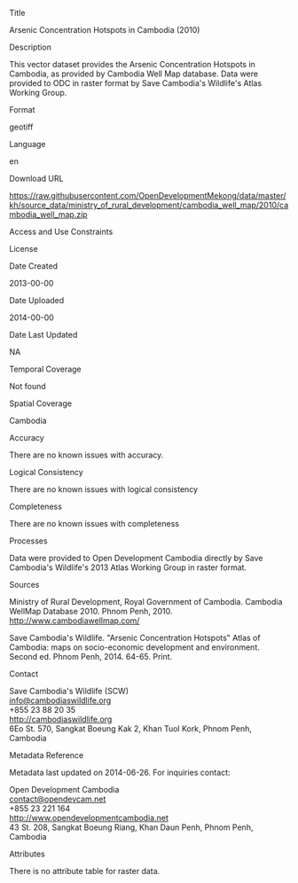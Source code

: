 Title

Arsenic Concentration Hotspots in Cambodia (2010)

Description

This vector dataset provides the Arsenic Concentration Hotspots in Cambodia, as provided by Cambodia Well Map database. Data were provided to ODC in raster format by Save Cambodia's Wildlife's Atlas Working Group.

Format

geotiff

Language

en

Download URL

https://raw.githubusercontent.com/OpenDevelopmentMekong/data/master/kh/source_data/ministry_of_rural_development/cambodia_well_map/2010/cambodia_well_map.zip

Access and Use Constraints



License



Date Created

2013-00-00

Date Uploaded

2014-00-00

Date Last Updated

NA

Temporal Coverage

Not found

Spatial Coverage

Cambodia

Accuracy

There are no known issues with accuracy.

Logical Consistency

There are no known issues with logical consistency

Completeness

There are no known issues with completeness

Processes

Data were provided to Open Development Cambodia directly by Save Cambodia's Wildlife's 2013 Atlas Working Group in raster format.

Sources

Ministry of Rural Development, Royal Government of Cambodia. Cambodia WellMap Database 2010. Phnom Penh, 2010. http://www.cambodiawellmap.com/

Save Cambodia's Wildlife. "Arsenic Concentration Hotspots" Atlas of Cambodia: maps on socio-economic development and environment. Second ed. Phnom Penh, 2014. 64-65. Print.

Contact

Save Cambodia's Wildlife (SCW)  
info@cambodiaswildlife.org  
+855 23 88 20 35  
http://cambodiaswildlife.org  
6Eo St. 570, Sangkat Boeung Kak 2, Khan Tuol Kork, Phnom Penh, Cambodia   

Metadata Reference

Metadata last updated on 2014-06-26. For inquiries contact:

Open Development Cambodia  
contact@opendevcam.net  
+855 23 221 164  
http://www.opendevelopmentcambodia.net  
43 St. 208, Sangkat Boeung Riang, Khan Daun Penh, Phnom Penh, Cambodia   

Attributes

There is no attribute table for raster data.
